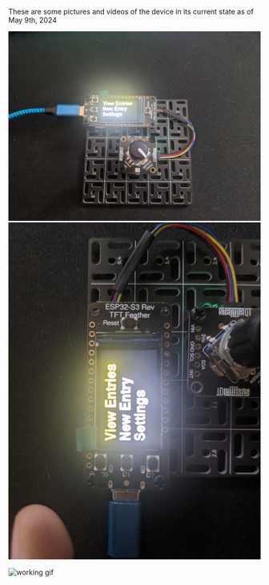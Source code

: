 These are some pictures and videos of the device in its current state as of May 9th, 2024

![full](PXL_20240509_141127445.jpg)
![display](PXL_20240509_141147412.jpg)

![working gif]()
